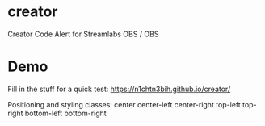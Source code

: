 # creator
Creator Code Alert for Streamlabs OBS / OBS

# Demo
Fill in the stuff for a quick test:
https://n1chtn3bih.github.io/creator/


Positioning and styling classes:
center
center-left
center-right
top-left
top-right
bottom-left
bottom-right

